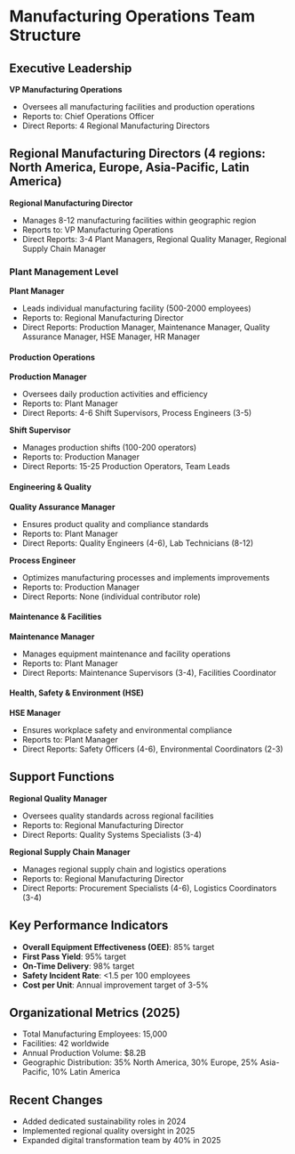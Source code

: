 # Manufacturing Operations Team Structure

## Executive Leadership
**VP Manufacturing Operations**
- Oversees all manufacturing facilities and production operations
- Reports to: Chief Operations Officer
- Direct Reports: 4 Regional Manufacturing Directors

## Regional Manufacturing Directors (4 regions: North America, Europe, Asia-Pacific, Latin America)
**Regional Manufacturing Director**
- Manages 8-12 manufacturing facilities within geographic region
- Reports to: VP Manufacturing Operations
- Direct Reports: 3-4 Plant Managers, Regional Quality Manager, Regional Supply Chain Manager

### Plant Management Level
**Plant Manager**
- Leads individual manufacturing facility (500-2000 employees)
- Reports to: Regional Manufacturing Director
- Direct Reports: Production Manager, Maintenance Manager, Quality Assurance Manager, HSE Manager, HR Manager

#### Production Operations
**Production Manager**
- Oversees daily production activities and efficiency
- Reports to: Plant Manager
- Direct Reports: 4-6 Shift Supervisors, Process Engineers (3-5)

**Shift Supervisor**
- Manages production shifts (100-200 operators)
- Reports to: Production Manager
- Direct Reports: 15-25 Production Operators, Team Leads

#### Engineering & Quality
**Quality Assurance Manager**
- Ensures product quality and compliance standards
- Reports to: Plant Manager
- Direct Reports: Quality Engineers (4-6), Lab Technicians (8-12)

**Process Engineer**
- Optimizes manufacturing processes and implements improvements
- Reports to: Production Manager
- Direct Reports: None (individual contributor role)

#### Maintenance & Facilities
**Maintenance Manager**
- Manages equipment maintenance and facility operations
- Reports to: Plant Manager
- Direct Reports: Maintenance Supervisors (3-4), Facilities Coordinator

#### Health, Safety & Environment (HSE)
**HSE Manager**
- Ensures workplace safety and environmental compliance
- Reports to: Plant Manager
- Direct Reports: Safety Officers (4-6), Environmental Coordinators (2-3)

## Support Functions
**Regional Quality Manager**
- Oversees quality standards across regional facilities
- Reports to: Regional Manufacturing Director
- Direct Reports: Quality Systems Specialists (3-4)

**Regional Supply Chain Manager**
- Manages regional supply chain and logistics operations
- Reports to: Regional Manufacturing Director
- Direct Reports: Procurement Specialists (4-6), Logistics Coordinators (3-4)

## Key Performance Indicators
- **Overall Equipment Effectiveness (OEE)**: 85% target
- **First Pass Yield**: 95% target
- **On-Time Delivery**: 98% target
- **Safety Incident Rate**: <1.5 per 100 employees
- **Cost per Unit**: Annual improvement target of 3-5%

## Organizational Metrics (2025)
- Total Manufacturing Employees: 15,000
- Facilities: 42 worldwide
- Annual Production Volume: $8.2B
- Geographic Distribution: 35% North America, 30% Europe, 25% Asia-Pacific, 10% Latin America

## Recent Changes
- Added dedicated sustainability roles in 2024
- Implemented regional quality oversight in 2025
- Expanded digital transformation team by 40% in 2025

